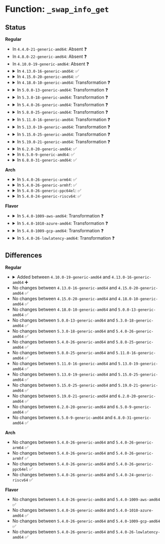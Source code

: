 # Function: <code>_swap_info_get</code>

## Status
<b>Regular</b>
<ul>
<li>
In <code>4.4.0-21-generic-amd64</code>: Absent ❓
</li>
<li>
In <code>4.8.0-22-generic-amd64</code>: Absent ❓
</li>
<li>
In <code>4.10.0-19-generic-amd64</code>: Absent ❓
</li>
<li>
<details>
<summary>In <code>4.13.0-16-generic-amd64</code>: ✅</summary>

```c
struct swap_info_struct * _swap_info_get(swp_entry_t entry)
```

```json
{
  "name": "_swap_info_get",
  "collision_type": "Unique Static",
  "inline_type": "No",
  "funcs": [
    {
      "addr": 18446744071580993456,
      "name": "_swap_info_get",
      "external": false,
      "loc": "mm/swapfile.c:1031",
      "file": "mm/swapfile.c",
      "inline": "seen, unknown",
      "caller_inline": [],
      "caller_func": [
        "mm/swapfile.c:add_swap_count_continuation",
        "mm/swapfile.c:free_swap_and_cache",
        "mm/swapfile.c:reuse_swap_page",
        "mm/swapfile.c:swp_swapcount",
        "mm/swapfile.c:page_swapcount",
        "mm/swapfile.c:swapcache_free_entries",
        "mm/swapfile.c:put_swap_page",
        "mm/swapfile.c:put_swap_page",
        "mm/swapfile.c:swap_free"
      ]
    }
  ],
  "symbols": [
    {
      "addr": 18446744071580993456,
      "name": "_swap_info_get",
      "section": ".text",
      "bind": "STB_LOCAL",
      "size": 75
    }
  ]
}
```
</details>
</li>
<li>
<details>
<summary>In <code>4.15.0-20-generic-amd64</code>: ✅</summary>

```c
struct swap_info_struct * _swap_info_get(swp_entry_t entry)
```

```json
{
  "name": "_swap_info_get",
  "collision_type": "Unique Static",
  "inline_type": "No",
  "funcs": [
    {
      "addr": 18446744071581099184,
      "name": "_swap_info_get",
      "external": false,
      "loc": "mm/swapfile.c:1066",
      "file": "mm/swapfile.c",
      "inline": "seen, unknown",
      "caller_inline": [],
      "caller_func": [
        "mm/swapfile.c:add_swap_count_continuation",
        "mm/swapfile.c:free_swap_and_cache",
        "mm/swapfile.c:reuse_swap_page",
        "mm/swapfile.c:reuse_swap_page",
        "mm/swapfile.c:swp_swapcount",
        "mm/swapfile.c:page_swapcount",
        "mm/swapfile.c:swapcache_free_entries",
        "mm/swapfile.c:put_swap_page",
        "mm/swapfile.c:put_swap_page",
        "mm/swapfile.c:split_swap_cluster",
        "mm/swapfile.c:swap_free"
      ]
    }
  ],
  "symbols": [
    {
      "addr": 18446744071581099184,
      "name": "_swap_info_get",
      "section": ".text",
      "bind": "STB_LOCAL",
      "size": 78
    }
  ]
}
```
</details>
</li>
<li>
<details>
<summary>In <code>4.18.0-10-generic-amd64</code>: Transformation ❓</summary>

```c
struct swap_info_struct * _swap_info_get(swp_entry_t entry)
```

```json
{
  "name": "_swap_info_get",
  "collision_type": "Unique Static",
  "inline_type": "No",
  "funcs": [
    {
      "addr": 0,
      "name": "_swap_info_get",
      "external": false,
      "loc": "mm/swapfile.c:1066",
      "file": "mm/swapfile.c",
      "inline": "seen, unknown",
      "caller_inline": [],
      "caller_func": [
        "mm/swapfile.c:add_swap_count_continuation",
        "mm/swapfile.c:free_swap_and_cache",
        "mm/swapfile.c:reuse_swap_page",
        "mm/swapfile.c:reuse_swap_page",
        "mm/swapfile.c:swp_swapcount",
        "mm/swapfile.c:page_swapcount",
        "mm/swapfile.c:swapcache_free_entries",
        "mm/swapfile.c:put_swap_page",
        "mm/swapfile.c:put_swap_page",
        "mm/swapfile.c:split_swap_cluster",
        "mm/swapfile.c:swap_free"
      ]
    }
  ],
  "symbols": [
    {
      "addr": 18446744071581239872,
      "name": "_swap_info_get",
      "section": ".text",
      "bind": "STB_LOCAL",
      "size": 56
    },
    {
      "addr": 18446744071581263583,
      "name": "_swap_info_get.cold.50",
      "section": ".text",
      "bind": "STB_LOCAL",
      "size": 29
    }
  ]
}
```
</details>
</li>
<li>
<details>
<summary>In <code>5.0.0-13-generic-amd64</code>: Transformation ❓</summary>

```c
struct swap_info_struct * _swap_info_get(swp_entry_t entry)
```

```json
{
  "name": "_swap_info_get",
  "collision_type": "Unique Static",
  "inline_type": "No",
  "funcs": [
    {
      "addr": 0,
      "name": "_swap_info_get",
      "external": false,
      "loc": "mm/swapfile.c:1096",
      "file": "mm/swapfile.c",
      "inline": "seen, unknown",
      "caller_inline": [],
      "caller_func": [
        "mm/swapfile.c:add_swap_count_continuation",
        "mm/swapfile.c:free_swap_and_cache",
        "mm/swapfile.c:reuse_swap_page",
        "mm/swapfile.c:reuse_swap_page",
        "mm/swapfile.c:swp_swapcount",
        "mm/swapfile.c:page_swapcount",
        "mm/swapfile.c:swapcache_free_entries",
        "mm/swapfile.c:split_swap_cluster",
        "mm/swapfile.c:put_swap_page",
        "mm/swapfile.c:swap_free"
      ]
    }
  ],
  "symbols": [
    {
      "addr": 18446744071581323296,
      "name": "_swap_info_get",
      "section": ".text",
      "bind": "STB_LOCAL",
      "size": 53
    },
    {
      "addr": 18446744071581346751,
      "name": "_swap_info_get.cold.50",
      "section": ".text",
      "bind": "STB_LOCAL",
      "size": 29
    }
  ]
}
```
</details>
</li>
<li>
<details>
<summary>In <code>5.3.0-18-generic-amd64</code>: Transformation ❓</summary>

```c
struct swap_info_struct * _swap_info_get(swp_entry_t entry)
```

```json
{
  "name": "_swap_info_get",
  "collision_type": "Unique Static",
  "inline_type": "No",
  "funcs": [
    {
      "addr": 0,
      "name": "_swap_info_get",
      "external": false,
      "loc": "mm/swapfile.c:1133",
      "file": "mm/swapfile.c",
      "inline": "seen, unknown",
      "caller_inline": [],
      "caller_func": [
        "mm/swapfile.c:free_swap_and_cache",
        "mm/swapfile.c:reuse_swap_page",
        "mm/swapfile.c:reuse_swap_page",
        "mm/swapfile.c:swp_swapcount",
        "mm/swapfile.c:page_swapcount",
        "mm/swapfile.c:swapcache_free_entries",
        "mm/swapfile.c:split_swap_cluster",
        "mm/swapfile.c:put_swap_page",
        "mm/swapfile.c:swap_free"
      ]
    }
  ],
  "symbols": [
    {
      "addr": 18446744071581434496,
      "name": "_swap_info_get",
      "section": ".text",
      "bind": "STB_LOCAL",
      "size": 105
    },
    {
      "addr": 18446744071581457003,
      "name": "_swap_info_get.cold",
      "section": ".text",
      "bind": "STB_LOCAL",
      "size": 116
    }
  ]
}
```
</details>
</li>
<li>
<details>
<summary>In <code>5.4.0-26-generic-amd64</code>: Transformation ❓</summary>

```c
struct swap_info_struct * _swap_info_get(swp_entry_t entry)
```

```json
{
  "name": "_swap_info_get",
  "collision_type": "Unique Static",
  "inline_type": "No",
  "funcs": [
    {
      "addr": 0,
      "name": "_swap_info_get",
      "external": false,
      "loc": "mm/swapfile.c:1133",
      "file": "mm/swapfile.c",
      "inline": "seen, unknown",
      "caller_inline": [],
      "caller_func": [
        "mm/swapfile.c:free_swap_and_cache",
        "mm/swapfile.c:reuse_swap_page",
        "mm/swapfile.c:reuse_swap_page",
        "mm/swapfile.c:swp_swapcount",
        "mm/swapfile.c:page_swapcount",
        "mm/swapfile.c:swapcache_free_entries",
        "mm/swapfile.c:split_swap_cluster",
        "mm/swapfile.c:put_swap_page",
        "mm/swapfile.c:swap_free"
      ]
    }
  ],
  "symbols": [
    {
      "addr": 18446744071581498736,
      "name": "_swap_info_get",
      "section": ".text",
      "bind": "STB_LOCAL",
      "size": 105
    },
    {
      "addr": 18446744071581521163,
      "name": "_swap_info_get.cold",
      "section": ".text",
      "bind": "STB_LOCAL",
      "size": 116
    }
  ]
}
```
</details>
</li>
<li>
<details>
<summary>In <code>5.8.0-25-generic-amd64</code>: Transformation ❓</summary>

```c
struct swap_info_struct * _swap_info_get(swp_entry_t entry)
```

```json
{
  "name": "_swap_info_get",
  "collision_type": "Unique Static",
  "inline_type": "No",
  "funcs": [
    {
      "addr": 0,
      "name": "_swap_info_get",
      "external": false,
      "loc": "mm/swapfile.c:1169",
      "file": "mm/swapfile.c",
      "inline": "seen, unknown",
      "caller_inline": [],
      "caller_func": [
        "mm/swapfile.c:unuse_pte",
        "mm/swapfile.c:free_swap_and_cache",
        "mm/swapfile.c:reuse_swap_page",
        "mm/swapfile.c:page_trans_huge_map_swapcount",
        "mm/swapfile.c:swp_swapcount",
        "mm/swapfile.c:page_swapcount",
        "mm/swapfile.c:swapcache_free_entries",
        "mm/swapfile.c:split_swap_cluster",
        "mm/swapfile.c:put_swap_page"
      ]
    }
  ],
  "symbols": [
    {
      "addr": 18446744071581704496,
      "name": "_swap_info_get",
      "section": ".text",
      "bind": "STB_LOCAL",
      "size": 107
    },
    {
      "addr": 18446744071581728703,
      "name": "_swap_info_get.cold",
      "section": ".text",
      "bind": "STB_LOCAL",
      "size": 116
    }
  ]
}
```
</details>
</li>
<li>
<details>
<summary>In <code>5.11.0-16-generic-amd64</code>: Transformation ❓</summary>

```c
struct swap_info_struct * _swap_info_get(swp_entry_t entry)
```

```json
{
  "name": "_swap_info_get",
  "collision_type": "Unique Static",
  "inline_type": "No",
  "funcs": [
    {
      "addr": 0,
      "name": "_swap_info_get",
      "external": false,
      "loc": "mm/swapfile.c:1185",
      "file": "mm/swapfile.c",
      "inline": "seen, unknown",
      "caller_inline": [],
      "caller_func": [
        "mm/swapfile.c:unuse_pte",
        "mm/swapfile.c:free_swap_and_cache",
        "mm/swapfile.c:reuse_swap_page",
        "mm/swapfile.c:page_trans_huge_map_swapcount",
        "mm/swapfile.c:swp_swapcount",
        "mm/swapfile.c:page_swapcount",
        "mm/swapfile.c:swapcache_free_entries",
        "mm/swapfile.c:split_swap_cluster",
        "mm/swapfile.c:put_swap_page"
      ]
    }
  ],
  "symbols": [
    {
      "addr": 18446744071581752224,
      "name": "_swap_info_get",
      "section": ".text",
      "bind": "STB_LOCAL",
      "size": 107
    },
    {
      "addr": 18446744071591331552,
      "name": "_swap_info_get.cold",
      "section": ".text",
      "bind": "STB_LOCAL",
      "size": 116
    }
  ]
}
```
</details>
</li>
<li>
<details>
<summary>In <code>5.13.0-19-generic-amd64</code>: Transformation ❓</summary>

```c
struct swap_info_struct * _swap_info_get(swp_entry_t entry)
```

```json
{
  "name": "_swap_info_get",
  "collision_type": "Unique Static",
  "inline_type": "No",
  "funcs": [
    {
      "addr": 0,
      "name": "_swap_info_get",
      "external": false,
      "loc": "mm/swapfile.c:1184",
      "file": "mm/swapfile.c",
      "inline": "seen, unknown",
      "caller_inline": [],
      "caller_func": [
        "mm/swapfile.c:unuse_pte",
        "mm/swapfile.c:free_swap_and_cache",
        "mm/swapfile.c:reuse_swap_page",
        "mm/swapfile.c:page_trans_huge_map_swapcount",
        "mm/swapfile.c:swp_swapcount",
        "mm/swapfile.c:page_swapcount",
        "mm/swapfile.c:swapcache_free_entries",
        "mm/swapfile.c:split_swap_cluster",
        "mm/swapfile.c:put_swap_page"
      ]
    }
  ],
  "symbols": [
    {
      "addr": 18446744071581779632,
      "name": "_swap_info_get",
      "section": ".text",
      "bind": "STB_LOCAL",
      "size": 107
    },
    {
      "addr": 18446744071591274171,
      "name": "_swap_info_get.cold",
      "section": ".text",
      "bind": "STB_LOCAL",
      "size": 144
    }
  ]
}
```
</details>
</li>
<li>
<details>
<summary>In <code>5.15.0-25-generic-amd64</code>: Transformation ❓</summary>

```c
struct swap_info_struct * _swap_info_get(swp_entry_t entry)
```

```json
{
  "name": "_swap_info_get",
  "collision_type": "Unique Static",
  "inline_type": "No",
  "funcs": [
    {
      "addr": 0,
      "name": "_swap_info_get",
      "external": false,
      "loc": "mm/swapfile.c:1153",
      "file": "mm/swapfile.c",
      "inline": "seen, unknown",
      "caller_inline": [],
      "caller_func": [
        "mm/swapfile.c:unuse_pte",
        "mm/swapfile.c:free_swap_and_cache",
        "mm/swapfile.c:reuse_swap_page",
        "mm/swapfile.c:page_trans_huge_map_swapcount",
        "mm/swapfile.c:swp_swapcount",
        "mm/swapfile.c:page_swapcount",
        "mm/swapfile.c:swapcache_free_entries",
        "mm/swapfile.c:split_swap_cluster",
        "mm/swapfile.c:put_swap_page"
      ]
    }
  ],
  "symbols": [
    {
      "addr": 18446744071582063088,
      "name": "_swap_info_get",
      "section": ".text",
      "bind": "STB_LOCAL",
      "size": 148
    },
    {
      "addr": 18446744071592209194,
      "name": "_swap_info_get.cold",
      "section": ".text",
      "bind": "STB_LOCAL",
      "size": 132
    }
  ]
}
```
</details>
</li>
<li>
<details>
<summary>In <code>5.19.0-21-generic-amd64</code>: Transformation ❓</summary>

```c
struct swap_info_struct * _swap_info_get(swp_entry_t entry)
```

```json
{
  "name": "_swap_info_get",
  "collision_type": "Unique Static",
  "inline_type": "No",
  "funcs": [
    {
      "addr": 0,
      "name": "_swap_info_get",
      "external": false,
      "loc": "mm/swapfile.c:1128",
      "file": "mm/swapfile.c",
      "inline": "seen, unknown",
      "caller_inline": [],
      "caller_func": [
        "mm/swapfile.c:unuse_pte",
        "mm/swapfile.c:unuse_pte",
        "mm/swapfile.c:free_swap_and_cache",
        "mm/swapfile.c:try_to_free_swap",
        "mm/swapfile.c:try_to_free_swap",
        "mm/swapfile.c:swp_swapcount",
        "mm/swapfile.c:swapcache_free_entries",
        "mm/swapfile.c:split_swap_cluster",
        "mm/swapfile.c:put_swap_page"
      ]
    }
  ],
  "symbols": [
    {
      "addr": 18446744071582501760,
      "name": "_swap_info_get",
      "section": ".text",
      "bind": "STB_LOCAL",
      "size": 172
    },
    {
      "addr": 18446744071593987260,
      "name": "_swap_info_get.cold",
      "section": ".text",
      "bind": "STB_LOCAL",
      "size": 117
    }
  ]
}
```
</details>
</li>
<li>
<details>
<summary>In <code>6.2.0-20-generic-amd64</code>: ✅</summary>

```c
struct swap_info_struct * _swap_info_get(swp_entry_t entry)
```

```json
{
  "name": "_swap_info_get",
  "collision_type": "Unique Static",
  "inline_type": "No",
  "funcs": [
    {
      "addr": 18446744071583016272,
      "name": "_swap_info_get",
      "external": false,
      "loc": "mm/swapfile.c:1132",
      "file": "mm/swapfile.c",
      "inline": "seen, unknown",
      "caller_inline": [],
      "caller_func": [
        "mm/swapfile.c:unuse_pte",
        "mm/swapfile.c:free_swap_and_cache",
        "mm/swapfile.c:folio_free_swap",
        "mm/swapfile.c:swp_swapcount",
        "mm/swapfile.c:swapcache_free_entries",
        "mm/swapfile.c:split_swap_cluster",
        "mm/swapfile.c:put_swap_folio"
      ]
    }
  ],
  "symbols": [
    {
      "addr": 18446744071583016272,
      "name": "_swap_info_get",
      "section": ".text",
      "bind": "STB_LOCAL",
      "size": 299
    }
  ]
}
```
</details>
</li>
<li>
<details>
<summary>In <code>6.5.0-9-generic-amd64</code>: ✅</summary>

```c
struct swap_info_struct * _swap_info_get(swp_entry_t entry)
```

```json
{
  "name": "_swap_info_get",
  "collision_type": "Unique Static",
  "inline_type": "No",
  "funcs": [
    {
      "addr": 18446744071583224976,
      "name": "_swap_info_get",
      "external": false,
      "loc": "mm/swapfile.c:1132",
      "file": "mm/swapfile.c",
      "inline": "seen, unknown",
      "caller_inline": [],
      "caller_func": [
        "mm/swapfile.c:unuse_pte",
        "mm/swapfile.c:free_swap_and_cache",
        "mm/swapfile.c:folio_free_swap",
        "mm/swapfile.c:swp_swapcount",
        "mm/swapfile.c:swapcache_free_entries",
        "mm/swapfile.c:split_swap_cluster",
        "mm/swapfile.c:put_swap_folio"
      ]
    }
  ],
  "symbols": [
    {
      "addr": 18446744071583224976,
      "name": "_swap_info_get",
      "section": ".text",
      "bind": "STB_LOCAL",
      "size": 299
    }
  ]
}
```
</details>
</li>
<li>
<details>
<summary>In <code>6.8.0-31-generic-amd64</code>: ✅</summary>

```c
struct swap_info_struct * _swap_info_get(swp_entry_t entry)
```

```json
{
  "name": "_swap_info_get",
  "collision_type": "Unique Static",
  "inline_type": "No",
  "funcs": [
    {
      "addr": 18446744071583460352,
      "name": "_swap_info_get",
      "external": false,
      "loc": "mm/swapfile.c:1132",
      "file": "mm/swapfile.c",
      "inline": "seen, unknown",
      "caller_inline": [],
      "caller_func": [
        "mm/swapfile.c:unuse_pte",
        "mm/swapfile.c:free_swap_and_cache",
        "mm/swapfile.c:folio_free_swap",
        "mm/swapfile.c:swp_swapcount",
        "mm/swapfile.c:swapcache_free_entries",
        "mm/swapfile.c:split_swap_cluster",
        "mm/swapfile.c:put_swap_folio"
      ]
    }
  ],
  "symbols": [
    {
      "addr": 18446744071583460352,
      "name": "_swap_info_get",
      "section": ".text",
      "bind": "STB_LOCAL",
      "size": 299
    }
  ]
}
```
</details>
</li>
</ul>
<b>Arch</b>
<ul>
<li>
<details>
<summary>In <code>5.4.0-26-generic-arm64</code>: ✅</summary>

```c
struct swap_info_struct * _swap_info_get(swp_entry_t entry)
```

```json
{
  "name": "_swap_info_get",
  "collision_type": "Unique Static",
  "inline_type": "No",
  "funcs": [
    {
      "addr": 18446603336492919712,
      "name": "_swap_info_get",
      "external": false,
      "loc": "mm/swapfile.c:1133",
      "file": "mm/swapfile.c",
      "inline": "seen, unknown",
      "caller_inline": [],
      "caller_func": [
        "mm/swapfile.c:free_swap_and_cache",
        "mm/swapfile.c:reuse_swap_page",
        "mm/swapfile.c:swp_swapcount",
        "mm/swapfile.c:page_swapcount",
        "mm/swapfile.c:swapcache_free_entries",
        "mm/swapfile.c:put_swap_page",
        "mm/swapfile.c:swap_free"
      ]
    }
  ],
  "symbols": [
    {
      "addr": 18446603336492919712,
      "name": "_swap_info_get",
      "section": ".text",
      "bind": "STB_LOCAL",
      "size": 272
    }
  ]
}
```
</details>
</li>
<li>
<details>
<summary>In <code>5.4.0-26-generic-armhf</code>: ✅</summary>

```c
struct swap_info_struct * _swap_info_get(swp_entry_t entry)
```

```json
{
  "name": "_swap_info_get",
  "collision_type": "Unique Static",
  "inline_type": "No",
  "funcs": [
    {
      "addr": 3226709788,
      "name": "_swap_info_get",
      "external": false,
      "loc": "mm/swapfile.c:1133",
      "file": "mm/swapfile.c",
      "inline": "seen, unknown",
      "caller_inline": [],
      "caller_func": [
        "mm/swapfile.c:free_swap_and_cache",
        "mm/swapfile.c:reuse_swap_page",
        "mm/swapfile.c:swp_swapcount",
        "mm/swapfile.c:page_swapcount",
        "mm/swapfile.c:swapcache_free_entries",
        "mm/swapfile.c:put_swap_page",
        "mm/swapfile.c:swap_free"
      ]
    }
  ],
  "symbols": [
    {
      "addr": 3226709788,
      "name": "_swap_info_get",
      "section": ".text",
      "bind": "STB_LOCAL",
      "size": 252
    }
  ]
}
```
</details>
</li>
<li>
<details>
<summary>In <code>5.4.0-26-generic-ppc64el</code>: ✅</summary>

```c
struct swap_info_struct * _swap_info_get(swp_entry_t entry)
```

```json
{
  "name": "_swap_info_get",
  "collision_type": "Unique Static",
  "inline_type": "No",
  "funcs": [
    {
      "addr": 13835058055286327040,
      "name": "_swap_info_get",
      "external": false,
      "loc": "mm/swapfile.c:1133",
      "file": "mm/swapfile.c",
      "inline": "seen, unknown",
      "caller_inline": [],
      "caller_func": [
        "mm/swapfile.c:free_swap_and_cache",
        "mm/swapfile.c:reuse_swap_page",
        "mm/swapfile.c:swp_swapcount",
        "mm/swapfile.c:page_swapcount",
        "mm/swapfile.c:swapcache_free_entries",
        "mm/swapfile.c:put_swap_page",
        "mm/swapfile.c:swap_free"
      ]
    }
  ],
  "symbols": [
    {
      "addr": 13835058055286327040,
      "name": "_swap_info_get",
      "section": ".text",
      "bind": "STB_LOCAL",
      "size": 260
    }
  ]
}
```
</details>
</li>
<li>
<details>
<summary>In <code>5.4.0-24-generic-riscv64</code>: ✅</summary>

```c
struct swap_info_struct * _swap_info_get(swp_entry_t entry)
```

```json
{
  "name": "_swap_info_get",
  "collision_type": "Unique Static",
  "inline_type": "No",
  "funcs": [
    {
      "addr": 18446743936272840528,
      "name": "_swap_info_get",
      "external": false,
      "loc": "mm/swapfile.c:1133",
      "file": "mm/swapfile.c",
      "inline": "seen, unknown",
      "caller_inline": [],
      "caller_func": [
        "mm/swapfile.c:free_swap_and_cache",
        "mm/swapfile.c:reuse_swap_page",
        "mm/swapfile.c:swp_swapcount",
        "mm/swapfile.c:page_swapcount",
        "mm/swapfile.c:swapcache_free_entries",
        "mm/swapfile.c:put_swap_page",
        "mm/swapfile.c:swap_free"
      ]
    }
  ],
  "symbols": [
    {
      "addr": 18446743936272840528,
      "name": "_swap_info_get",
      "section": ".text",
      "bind": "STB_LOCAL",
      "size": 232
    }
  ]
}
```
</details>
</li>
</ul>
<b>Flavor</b>
<ul>
<li>
<details>
<summary>In <code>5.4.0-1009-aws-amd64</code>: Transformation ❓</summary>

```c
struct swap_info_struct * _swap_info_get(swp_entry_t entry)
```

```json
{
  "name": "_swap_info_get",
  "collision_type": "Unique Static",
  "inline_type": "No",
  "funcs": [
    {
      "addr": 0,
      "name": "_swap_info_get",
      "external": false,
      "loc": "mm/swapfile.c:1133",
      "file": "mm/swapfile.c",
      "inline": "seen, unknown",
      "caller_inline": [],
      "caller_func": [
        "mm/swapfile.c:free_swap_and_cache",
        "mm/swapfile.c:reuse_swap_page",
        "mm/swapfile.c:reuse_swap_page",
        "mm/swapfile.c:swp_swapcount",
        "mm/swapfile.c:page_swapcount",
        "mm/swapfile.c:swapcache_free_entries",
        "mm/swapfile.c:split_swap_cluster",
        "mm/swapfile.c:put_swap_page",
        "mm/swapfile.c:swap_free"
      ]
    }
  ],
  "symbols": [
    {
      "addr": 18446744071581467472,
      "name": "_swap_info_get",
      "section": ".text",
      "bind": "STB_LOCAL",
      "size": 105
    },
    {
      "addr": 18446744071581489899,
      "name": "_swap_info_get.cold",
      "section": ".text",
      "bind": "STB_LOCAL",
      "size": 116
    }
  ]
}
```
</details>
</li>
<li>
<details>
<summary>In <code>5.4.0-1010-azure-amd64</code>: Transformation ❓</summary>

```c
struct swap_info_struct * _swap_info_get(swp_entry_t entry)
```

```json
{
  "name": "_swap_info_get",
  "collision_type": "Unique Static",
  "inline_type": "No",
  "funcs": [
    {
      "addr": 0,
      "name": "_swap_info_get",
      "external": false,
      "loc": "mm/swapfile.c:1133",
      "file": "mm/swapfile.c",
      "inline": "seen, unknown",
      "caller_inline": [],
      "caller_func": [
        "mm/swapfile.c:free_swap_and_cache",
        "mm/swapfile.c:reuse_swap_page",
        "mm/swapfile.c:reuse_swap_page",
        "mm/swapfile.c:swp_swapcount",
        "mm/swapfile.c:page_swapcount",
        "mm/swapfile.c:swapcache_free_entries",
        "mm/swapfile.c:split_swap_cluster",
        "mm/swapfile.c:put_swap_page",
        "mm/swapfile.c:swap_free"
      ]
    }
  ],
  "symbols": [
    {
      "addr": 18446744071581409728,
      "name": "_swap_info_get",
      "section": ".text",
      "bind": "STB_LOCAL",
      "size": 105
    },
    {
      "addr": 18446744071581432155,
      "name": "_swap_info_get.cold",
      "section": ".text",
      "bind": "STB_LOCAL",
      "size": 116
    }
  ]
}
```
</details>
</li>
<li>
<details>
<summary>In <code>5.4.0-1009-gcp-amd64</code>: Transformation ❓</summary>

```c
struct swap_info_struct * _swap_info_get(swp_entry_t entry)
```

```json
{
  "name": "_swap_info_get",
  "collision_type": "Unique Static",
  "inline_type": "No",
  "funcs": [
    {
      "addr": 0,
      "name": "_swap_info_get",
      "external": false,
      "loc": "mm/swapfile.c:1133",
      "file": "mm/swapfile.c",
      "inline": "seen, unknown",
      "caller_inline": [],
      "caller_func": [
        "mm/swapfile.c:free_swap_and_cache",
        "mm/swapfile.c:reuse_swap_page",
        "mm/swapfile.c:reuse_swap_page",
        "mm/swapfile.c:swp_swapcount",
        "mm/swapfile.c:page_swapcount",
        "mm/swapfile.c:swapcache_free_entries",
        "mm/swapfile.c:split_swap_cluster",
        "mm/swapfile.c:put_swap_page",
        "mm/swapfile.c:swap_free"
      ]
    }
  ],
  "symbols": [
    {
      "addr": 18446744071581458784,
      "name": "_swap_info_get",
      "section": ".text",
      "bind": "STB_LOCAL",
      "size": 105
    },
    {
      "addr": 18446744071581481211,
      "name": "_swap_info_get.cold",
      "section": ".text",
      "bind": "STB_LOCAL",
      "size": 116
    }
  ]
}
```
</details>
</li>
<li>
<details>
<summary>In <code>5.4.0-26-lowlatency-amd64</code>: Transformation ❓</summary>

```c
struct swap_info_struct * _swap_info_get(swp_entry_t entry)
```

```json
{
  "name": "_swap_info_get",
  "collision_type": "Unique Static",
  "inline_type": "No",
  "funcs": [
    {
      "addr": 0,
      "name": "_swap_info_get",
      "external": false,
      "loc": "mm/swapfile.c:1133",
      "file": "mm/swapfile.c",
      "inline": "seen, unknown",
      "caller_inline": [],
      "caller_func": [
        "mm/swapfile.c:free_swap_and_cache",
        "mm/swapfile.c:reuse_swap_page",
        "mm/swapfile.c:reuse_swap_page",
        "mm/swapfile.c:swp_swapcount",
        "mm/swapfile.c:page_swapcount",
        "mm/swapfile.c:swapcache_free_entries",
        "mm/swapfile.c:split_swap_cluster",
        "mm/swapfile.c:put_swap_page",
        "mm/swapfile.c:swap_free"
      ]
    }
  ],
  "symbols": [
    {
      "addr": 18446744071581523216,
      "name": "_swap_info_get",
      "section": ".text",
      "bind": "STB_LOCAL",
      "size": 105
    },
    {
      "addr": 18446744071581545963,
      "name": "_swap_info_get.cold",
      "section": ".text",
      "bind": "STB_LOCAL",
      "size": 116
    }
  ]
}
```
</details>
</li>
</ul>

## Differences
<b>Regular</b>
<ul>
<li>
<details>
<summary>Added between <code>4.10.0-19-generic-amd64</code> and <code>4.13.0-16-generic-amd64</code> ➕</summary>

```c
struct swap_info_struct * _swap_info_get(swp_entry_t entry)
```
</details>
</li>
<li>
No changes between <code>4.13.0-16-generic-amd64</code> and <code>4.15.0-20-generic-amd64</code> ✅
</li>
<li>
No changes between <code>4.15.0-20-generic-amd64</code> and <code>4.18.0-10-generic-amd64</code> ✅
</li>
<li>
No changes between <code>4.18.0-10-generic-amd64</code> and <code>5.0.0-13-generic-amd64</code> ✅
</li>
<li>
No changes between <code>5.0.0-13-generic-amd64</code> and <code>5.3.0-18-generic-amd64</code> ✅
</li>
<li>
No changes between <code>5.3.0-18-generic-amd64</code> and <code>5.4.0-26-generic-amd64</code> ✅
</li>
<li>
No changes between <code>5.4.0-26-generic-amd64</code> and <code>5.8.0-25-generic-amd64</code> ✅
</li>
<li>
No changes between <code>5.8.0-25-generic-amd64</code> and <code>5.11.0-16-generic-amd64</code> ✅
</li>
<li>
No changes between <code>5.11.0-16-generic-amd64</code> and <code>5.13.0-19-generic-amd64</code> ✅
</li>
<li>
No changes between <code>5.13.0-19-generic-amd64</code> and <code>5.15.0-25-generic-amd64</code> ✅
</li>
<li>
No changes between <code>5.15.0-25-generic-amd64</code> and <code>5.19.0-21-generic-amd64</code> ✅
</li>
<li>
No changes between <code>5.19.0-21-generic-amd64</code> and <code>6.2.0-20-generic-amd64</code> ✅
</li>
<li>
No changes between <code>6.2.0-20-generic-amd64</code> and <code>6.5.0-9-generic-amd64</code> ✅
</li>
<li>
No changes between <code>6.5.0-9-generic-amd64</code> and <code>6.8.0-31-generic-amd64</code> ✅
</li>
</ul>
<b>Arch</b>
<ul>
<li>
No changes between <code>5.4.0-26-generic-amd64</code> and <code>5.4.0-26-generic-arm64</code> ✅
</li>
<li>
No changes between <code>5.4.0-26-generic-amd64</code> and <code>5.4.0-26-generic-armhf</code> ✅
</li>
<li>
No changes between <code>5.4.0-26-generic-amd64</code> and <code>5.4.0-26-generic-ppc64el</code> ✅
</li>
<li>
No changes between <code>5.4.0-26-generic-amd64</code> and <code>5.4.0-24-generic-riscv64</code> ✅
</li>
</ul>
<b>Flavor</b>
<ul>
<li>
No changes between <code>5.4.0-26-generic-amd64</code> and <code>5.4.0-1009-aws-amd64</code> ✅
</li>
<li>
No changes between <code>5.4.0-26-generic-amd64</code> and <code>5.4.0-1010-azure-amd64</code> ✅
</li>
<li>
No changes between <code>5.4.0-26-generic-amd64</code> and <code>5.4.0-1009-gcp-amd64</code> ✅
</li>
<li>
No changes between <code>5.4.0-26-generic-amd64</code> and <code>5.4.0-26-lowlatency-amd64</code> ✅
</li>
</ul>
